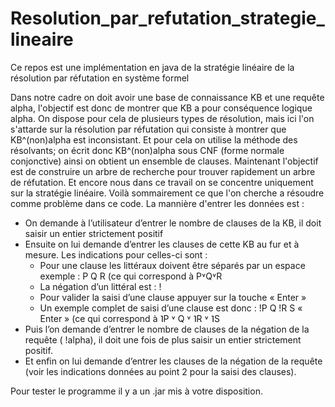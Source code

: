 # Resolution_par_refutation_strategie_lineaire
Ce repos est une implémentation en java de la stratégie linéaire de la résolution par réfutation en système formel

Dans notre cadre on doit avoir une base de connaissance KB et une requête alpha, l'objectif est donc de montrer que KB a pour conséquence
logique alpha. On dispose pour cela de plusieurs types de résolution, mais ici l'on s'attarde sur la résolution par réfutation qui consiste 
à montrer que KB^(non)alpha est inconsistant. Et pour cela on utilise la méthode des résolvants; on écrit donc KB^(non)alpha sous CNF (forme normale 
conjonctive) ainsi on obtient un ensemble de clauses. Maintenant l'objectif est de construire un arbre de recherche pour trouver rapidement un arbre de 
réfutation. Et encore nous dans ce travail on se concentre uniquement sur la stratégie linéaire. 
Voilà sommairement ce que l'on cherche a résoudre comme problème dans ce code. La mannière d'entrer les données est :


* On demande à l’utilisateur d’entrer le nombre de clauses de la KB, il doit saisir un entier
strictement positif
* Ensuite on lui demande d’entrer les clauses de cette KB au fur et à mesure. Les indications pour
celles-ci sont :
  * Pour une clause les littéraux doivent être séparés par un espace exemple : P Q R (ce qui
    correspond à P˅Q˅R
  * La négation d’un littéral est : !
  * Pour valider la saisi d’une clause appuyer sur la touche « Enter »
  * Un exemple complet de saisi d’une clause est donc : !P Q !R S « Enter » (ce qui
    correspond à ˥P ˅ Q ˅ ˥R ˅ ˥S
* Puis l’on demande d’entrer le nombre de clauses de la négation de la requête ( !alpha), il doit
  une fois de plus saisir un entier strictement positif.
* Et enfin on lui demande d’entrer les clauses de la négation de la requête (voir les indications
données au point 2 pour la saisi des clauses).



Pour tester le programme il y a un .jar mis à votre disposition.

